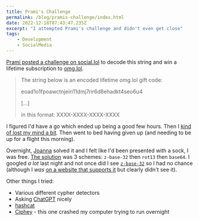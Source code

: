 ```yaml
---
title: Prami's Challenge
permalink: /blog/pramis-challenge/index.html
date: 2022-12-18T07:43:47.235Z
excerpt: "I attempted Prami's challenge and didn't even get close"
tags:
    - Development
    - SocialMedia
---
```


[Prami posted a challenge on social.lol](https://social.lol/@prami/109530090151262300) to decode this string and win a lifetime subscription to [omg.lol](https://home.omg.lol/referred-by/robb). 

> The string below is an encoded lifetime omg.lol gift code:
> 
> eoad1o1fpoawctnjeiri11dmj7rir6d8ehadkt4seo6u4
>
> [...]
> 
> in this format: XXXX-XXXX-XXXX-XXXX

I figured I'd have a go which ended up being a good few hours. Then I [kind of lost my mind a bit](https://toot.rknight.me/2022/12/17/this-challenge-from.html). Then went to bed having given up (and needing to be up for a flight this morning). 

Overnight, [Joanna](https://social.lol/@jmj) solved it and I felt like I'd been presented with a sock, I was free. [The solution](https://social.lol/@prami/109531877004198974) was 3 schemes: `z-base-32` then `rot13` then `base64`. I googled _a lot_ last night and not once did I see [`z-base-32`](https://en.wikipedia.org/wiki/Base32#z-base-32) so I had no chance (although I _was_ [on a website that supports it](https://cryptii.com/pipes/z-base-32) but clearly didn't see it).

Other things I tried:

- Various different cypher detectors
- Asking [ChatGPT](https://chat.openai.com/chat) nicely
- [hashcat](https://hashcat.net/hashcat/)
- [Ciphey](https://github.com/Ciphey/Ciphey) - this one crashed my computer trying to run overnight
